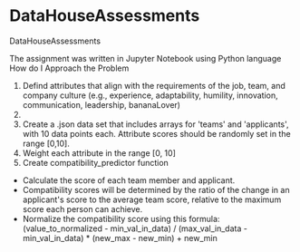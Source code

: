# DataHouseAssessments
DataHouseAssessments

The assignment was written in Jupyter Notebook using Python language
How do I Approach the Problem

1. Defind attributes that align with the requirements of the job, team, and company culture (e.g., experience, adaptability, humility, innovation, communication, leadership, bananaLover)
2. 
3. Create a .json data set that includes arrays for 'teams' and 'applicants', with 10 data points each. Attribute scores should be randomly set in the range [0,10].
4. Weight each attribute in the range [0, 10]
5. Create compatibility_predictor function
  * Calculate the score of each team member and applicant.
  * Compatibility scores will be determined by the ratio of the change in an applicant's score to the average team score, relative to the maximum score each person can achieve.
  * Normalize the compatibility score using this formula:
(value_to_normalized - min_val_in_data) / (max_val_in_data - min_val_in_data) * (new_max - new_min) + new_min
